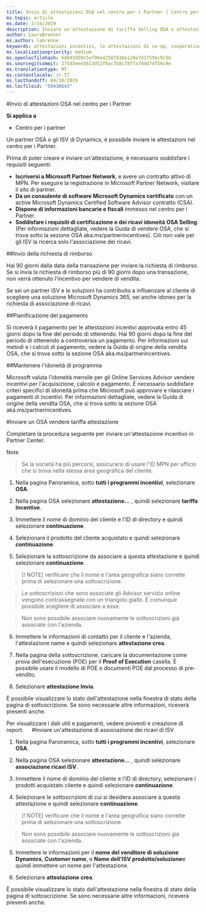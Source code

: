 ```yaml
---
title: Invio di attestazioni OSA nel centro per i Partner | Centro per i partner
ms.topic: article
ms.date: 3/14/2019
description: Inviare un'attestazione di tariffa Selling OSA o attestazione di associazione dei ricavi di ISV
author: LauraBrenner
ms.author: labrenne
keywords: attestazioni incentivi, le attestazioni di co-op, cooperativa fondi, OSA, ISV, associazione di ricavi
ms.localizationpriority: medium
ms.openlocfilehash: 6d043d59c5ef96e42587d36e128e7d1f556c9c5b
ms.sourcegitcommit: 275d3eee5613d52f0ac7b8c78f7a7ddd74f56c9e
ms.translationtype: MT
ms.contentlocale: it-IT
ms.lasthandoff: 04/10/2019
ms.locfileid: "59430643"
---
```

#<a name="submit-your-osa-claims-in-partner-center"></a>Invio di attestazioni OSA nel centro per i Partner

**Si applica a**

-  Centro per i partner

Un partner OSA o gli ISV di Dynamics, è possibile inviare le attestazioni nel centro per i Partner. 

Prima di poter creare e inviare un'attestazione, è necessario soddisfare i requisiti seguenti: 
-   **Iscriversi a Microsoft Partner Network**, e avere un contratto attivo di MPN. Per eseguire la registrazione in Microsoft Partner Network, visitare il sito di partner. 
-   **Da un consulente di software Microsoft Dynamics certificato** con un active Microsoft Dynamics Certified Software Advisor contratto (CSA). 
-   **Dispone di informazioni bancarie e fiscali** immesso nel centro per i Partner. 
-   **Soddisfare i requisiti di certificazione e dei ricavi idoneità OSA Selling**. (Per informazioni dettagliate, vedere la Guida di vendere OSA, che si trova sotto la sezione OSA aka.ms/partnerincentives). Ciò non vale per gli ISV la ricerca solo l'associazione dei ricavi. 

##<a name="submitting-your-claim"></a>Invio della richiesta di rimborso

Hai 90 giorni dalla data della transazione per inviare la richiesta di rimborso. Se si invia la richiesta di rimborso più di 90 giorni dopo una transazione, non verrà ottenuto l'incentivo per vendere di vendita. 

Se sei un partner ISV e le soluzioni ha contribuito a influenzare al cliente di scegliere una soluzione Microsoft Dynamics 365, sei anche idoneo per la richiesta di associazione di ricavi.   

##<a name="payment-schedule"></a>Pianificazione del pagamento

Si riceverà il pagamento per le attestazioni incentivi approvata entro 45 giorni dopo la fine del periodo di ottenendo. Hai 90 giorni dopo la fine del periodo di ottenendo a controversia un pagamento. Per informazioni sui metodi e i calcoli di pagamento, vedere la Guida di origine della vendita OSA, che si trova sotto la sezione OSA aka.ms/partnerincentives.

##<a name="maintaining-your-program-eligibility"></a>Mantenere l'idoneità di programma

Microsoft valuta l'idoneità mensile per gli Online Services Advisor vendere incentivi per l'acquisizione, calcolo e pagamento. È necessario soddisfare criteri specifici di idoneità prima che Microsoft può approvare e rilasciare i pagamenti di incentivi. Per informazioni dettagliate, vedere la Guida di origine della vendita OSA, che si trova sotto la sezione OSA aka.ms/partnerincentives.

#<a name="submit-an-osa-sell-fee-claim"></a>Inviare un OSA vendere tariffa attestazione

Completare la procedura seguente per inviare un'attestazione incentivo in Partner Center.  

>[!NOTE]

>Se la società ha più percorsi, assicurarsi di usare l'ID MPN per ufficio che si trova nella stessa area geografica del cliente. 

1.  Nella pagina Panoramica, sotto **tutti i programmi incentivi**, selezionare **OSA**.

2.  Nella pagina OSA selezionare **attestazione...** , quindi selezionare **tariffa Incentive**.

3.  Immettere il nome di dominio del cliente e l'ID di directory e quindi selezionare **continuazione**. 

4.  Selezionare il prodotto del cliente acquistato e quindi selezionare **continuazione**. 

5.  Selezionare la sottoscrizione da associare a questa attestazione e quindi selezionare **continuazione**.

>[! NOTE] verificare che il nome e l'area geografica siano corrette prima di selezionare una sottoscrizione. 

>Le sottoscrizioni che sono associate gli Advisor servizio online vengono contrassegnate con un triangolo giallo. È comunque possibile scegliere di associare a esse. 

>Non sono possibile associare nuovamente le sottoscrizioni già associate con l'azienda.  

6.  Immettere le informazioni di contatto per il cliente e l'azienda, l'attestazione name e quindi selezionare **attestazione crea**. 

7.  Nella pagina della sottoscrizione, caricare la documentazione come prova dell'esecuzione (POE) per il **Proof of Execution** casella. È possibile usare il modello di POE o documenti POE dal processo di pre-vendito. 

8.  Selezionare **attestazione Invia**.    

È possibile visualizzare lo stato dell'attestazione nella finestra di stato della pagina di sottoscrizione. Se sono necessarie altre informazioni, riceverà presenti anche.

Per visualizzare i dati utili e pagamenti, vedere proventi e creazione di report. 
 
#<a name="submit-an-isv-revenue-association-claim"></a>Inviare un'attestazione di associazione dei ricavi di ISV

1.  Nella pagina Panoramica, sotto **tutti i programmi incentivi**, selezionare **OSA**.

2.  Nella pagina OSA selezionare **attestazione...** , quindi selezionare **associazione ricavi ISV**.

3.  Immettere il nome di dominio del cliente e l'ID di directory, selezionare i prodotti acquistato cliente e quindi selezionare **continuazione**. 

4.  Selezionare le sottoscrizioni di cui si desidera associare a questa attestazione e quindi selezionare **continuazione**.

>[! NOTE] verificare che il nome e l'area geografica siano corrette prima di selezionare una sottoscrizione. 

>Non sono possibile associare nuovamente le sottoscrizioni già associate con l'azienda.  

5.  Immettere le informazioni per il **nome del venditore di soluzione Dynamics**, **Customer name**, e **Name dell'ISV prodotto/soluzione**e quindi immettere un nome per l'attestazione. 

6.  Selezionare **attestazione crea**. 

È possibile visualizzare lo stato dell'attestazione nella finestra di stato della pagina di sottoscrizione. Se sono necessarie altre informazioni, riceverà presenti anche.

